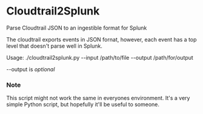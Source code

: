 # Cloudtrail2Splunk

Parse Cloudtrail JSON to an ingestible format for Splunk

The cloudtrail exports events in JSON fornat, however, each event has a top level that doesn't parse well in Splunk.

Usage:
./cloudtrail2splunk.py --input /path/to/file --output /path/for/output

--output is _optional_

### Note

This script might not work the same in everyones environment. It's a very simple Python script, but hopefully it'll be useful to someone.
